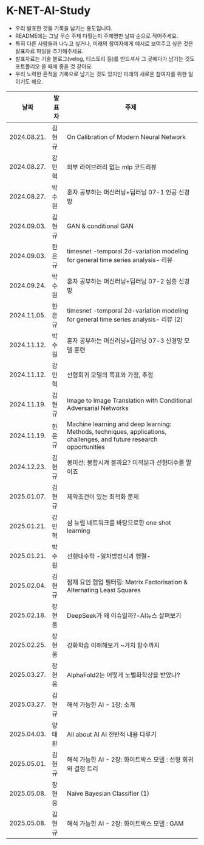 # K-NET-AI-Study

- 우리 발표한 것들 기록을 남기는 용도입니다.
- README에는 그날 무슨 주제 다뤘는지 주제명만 날짜 순으로 적어주세요.
- 특히 다른 사람들과 나누고 싶거나, 미래의 참여자에게 예시로 보여주고 싶은 것은 발표자료 파일을 추가해주세요.
- 발표자료는 기술 블로그(velog, 티스토리 등)를 만드셔서 그 곳에다가 남기는 것도 포트폴리오 쓸 때에 좋을 것 같아요.
- 우리 노력한 흔적을 기록으로 남기는 것도 있지만 미래의 새로운 참여자를 위한 일이기도 해요.

| 날짜        | 발표자 | 주제                                    |
| ----------- | ------ | --------------------------------------- |
| 2024.08.21. | 김현규 | On Calibration of Modern Neural Network |
| 2024.08.27. | 강민혁 | 외부 라이브러리 없는 mlp 코드리뷰       |
| 2024.08.27. | 박수원 | 혼자 공부하는 머신러닝+딥러닝 07-1 인공 신경망 |
| 2024.09.03. | 김현규 | GAN & conditional GAN |
| 2024.09.03. | 한은규 | timesnet -temporal 2d-variation modeling for general time series analysis- 리뷰|
| 2024.09.24. | 박수원 | 혼자 공부하는 머신러닝+딥러닝 07-2 심층 신경망 |
| 2024.11.05. | 한은규 | timesnet -temporal 2d-variation modeling for general time series analysis- 리뷰 (2)|
| 2024.11.12. | 박수원 | 혼자 공부하는 머신러닝+딥러닝 07-3 신경망 모델 훈련| 
| 2024.11.12. | 강민혁 | 선형회귀 모델의 목표와 가정, 추정 |
| 2024.11.19. | 김현규 | Image to Image Translation with Conditional Adversarial Networks |
| 2024.11.19. | 한은규 | Machine learning and deep learning: Methods, techniques, applications, challenges, and future research opportunities |
| 2024.12.23. | 김현규 | 봉미선: 봉합시켜 볼까요? 미적분과 선형대수를 말이죠 |
| 2025.01.07. | 김현규 | 제약조건이 있는 최적화 문제 |
| 2025.01.21. | 강민혁 | 샴 뉴럴 네트워크를 바탕으로한 one shot learning |
| 2025.01.21. | 박수원 | 선형대수학 -일차방정식과 행렬- |
| 2025.02.04. | 김현규 | 잠재 요인 협업 필터링: Matrix Factorisation & Alternating Least Squares |
| 2025.02.18. | 장현웅 | DeepSeek가 왜 이슈일까?-AI뉴스 살펴보기 |
| 2025.02.25. | 장현웅 | 강화학습 이해해보기 ~가치 함수까지 |
| 2025.03.27. | 장현웅 | AlphaFold2는 어떻게 노벨화학상을 받았나? |
| 2025.03.27. | 김현규 | 해석 가능한 AI - 1장: 소개 |
| 2025.04.03. | 양태환 | All about AI AI 전반적 내용 다루기 |
| 2025.05.01. | 김현규 | 해석 가능한 AI - 2장: 화이트박스 모델 : 선형 회귀와 결정 트리 |
| 2025.05.08. | 장현웅 | Naive Bayesian Classifier (1) |
| 2025.05.08. | 김현규 | 해석 가능한 AI - 2장: 화이트박스 모델 : GAM |
